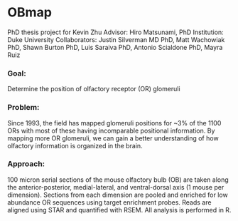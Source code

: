 # OBmap
PhD thesis project for Kevin Zhu
Advisor: Hiro Matsunami, PhD
Institution: Duke University
Collaborators: Justin Silverman MD PhD, Matt Wachowiak PhD, Shawn Burton PhD, Luis Saraiva PhD, Antonio Scialdone PhD, Mayra Ruiz

### Goal: 
Determine the position of olfactory receptor (OR) glomeruli

### Problem: 
Since 1993, the field has mapped glomeruli positions for ~3% of the 1100 ORs with most of these having incomparable positional information.  By mapping more OR glomeruli, we can gain a better understanding of how olfactory information is organized in the brain.

### Approach: 
100 micron serial sections of the mouse olfactory bulb (OB) are taken along the anterior-posterior, medial-lateral, and ventral-dorsal axis (1 mouse per dimension). Sections from each dimension are pooled and enriched for low abundance OR sequences using target enrichment probes. Reads are aligned using STAR and quantified with RSEM. All analysis is performed in R. 
